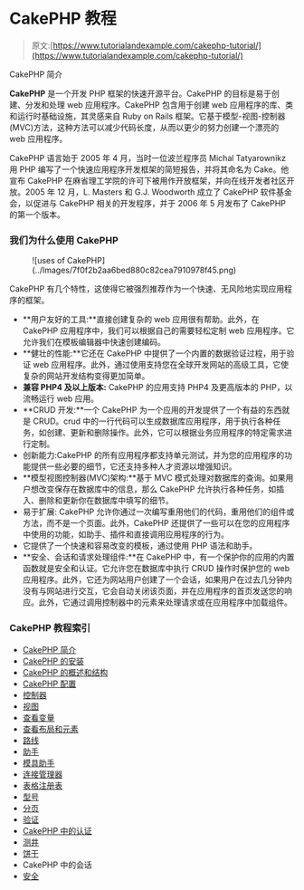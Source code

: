 # CakePHP 教程

> 原文:[https://www.tutorialandexample.com/cakephp-tutorial/](https://www.tutorialandexample.com/cakephp-tutorial/)

CakePHP 简介

**CakePHP** 是一个开发 PHP 框架的快速开源平台。CakePHP 的目标是易于创建、分发和处理 web 应用程序。CakePHP 包含用于创建 web 应用程序的库、类和运行时基础设施，其灵感来自 Ruby on Rails 框架。它基于模型-视图-控制器(MVC)方法，这种方法可以减少代码长度，从而以更少的努力创建一个漂亮的 web 应用程序。

CakePHP 语言始于 2005 年 4 月，当时一位波兰程序员 Michal Tatyarownikz 用 PHP 编写了一个快速应用程序开发框架的简短报告，并将其命名为 Cake。他宣布 CakePHP 在麻省理工学院的许可下被用作开放框架，并向在线开发者社区开放。2005 年 12 月，L. Masters 和 G.J. Woodworth 成立了 CakePHP 软件基金会，以促进与 CakePHP 相关的开发程序，并于 2006 年 5 月发布了 CakePHP 的第一个版本。

### 我们为什么使用 CakePHP

<figure class="aligncenter">![uses of CakePHP](../Images/7f0f2b2aa6bed880c82cea7910978f45.png)</figure>

CakePHP 有几个特性，这使得它被强烈推荐作为一个快速、无风险地实现应用程序的框架。

*   **用户友好的工具:**直接创建复杂的 web 应用很有帮助。此外，在 CakePHP 应用程序中，我们可以根据自己的需要轻松定制 web 应用程序。它允许我们在模板编辑器中快速创建编码。
*   **健壮的性能:**它还在 CakePHP 中提供了一个内置的数据验证过程，用于验证 web 应用程序。此外，通过使用支持您在全球开发网站的高级工具，它使复杂的网站开发结构变得更加简单。
*   **兼容 PHP4 及以上版本:** CakePHP 的应用支持 PHP4 及更高版本的 PHP，以流畅运行 web 应用。
*   **CRUD 开发:**一个 CakePHP 为一个应用的开发提供了一个有益的东西就是 CRUD。crud 中的一行代码可以生成数据库应用程序，用于执行各种任务，如创建、更新和删除操作。此外，它可以根据业务应用程序的特定需求进行定制。
*   创新能力:CakePHP 的所有应用程序都支持单元测试，并为您的应用程序的功能提供一些必要的细节，它还支持多种人才资源以增强知识。
*   **模型视图控制器(MVC)架构:**基于 MVC 模式处理对数据库的查询。如果用户想改变保存在数据库中的信息，那么 CakePHP 允许执行各种任务，如插入、删除和更新你在数据库中填写的细节。
*   易于扩展: CakePHP 允许你通过一次编写重用他们的代码，重用他们的组件或方法，而不是一个页面。此外，CakePHP 还提供了一些可以在您的应用程序中使用的功能，如助手、插件和直接调用应用程序的行为。
*   它提供了一个快速和容易改变的模板，通过使用 PHP 语法和助手。
*   **安全、会话和请求处理组件:**在 CakePHP 中，有一个保护你的应用的内置函数就是安全和认证。它允许您在数据库中执行 CRUD 操作时保护您的 web 应用程序。此外，它还为网站用户创建了一个会话，如果用户在过去几分钟内没有与网站进行交互，它会自动关闭该页面，并在应用程序的首页发送您的响应。此外，它通过调用控制器中的元素来处理请求或在应用程序中加载组件。

### CakePHP 教程索引

*   [CakePHP 简介](https://www.tutorialandexample.com/cakephp-tutorial/)
*   [CakePHP 的安装](https://www.tutorialandexample.com/cakephp-installation/)
*   [CakePHP 的概述和结构](https://www.tutorialandexample.com/structure-of-cakephp/)
*   [CakePHP 配置](https://www.tutorialandexample.com/cakephp-configuration/)
*   [控制器](https://www.tutorialandexample.com/cakephp-controller/)
*   [视图](https://www.tutorialandexample.com/cakephp-view/)
*   [查看变量](https://www.tutorialandexample.com/cakephp-view-variables/)
*   [查看布局和元素](https://www.tutorialandexample.com/cakephp-layouts/)
*   [路线](https://www.tutorialandexample.com/cakephp-routes/)
*   [助手](https://www.tutorialandexample.com/cakephp-helper/)
*   [模具助手](https://www.tutorialandexample.com/cakephp-formhelper/)
*   [连接管理器](https://www.tutorialandexample.com/cakephp-connection-manager/)
*   [表格注册表](https://www.tutorialandexample.com/cakephp-tableregistry/)
*   [型号](https://www.tutorialandexample.com/cakephp-model-convention/)
*   [分页](https://www.tutorialandexample.com/cakephp-pagination/)
*   [验证](https://www.tutorialandexample.com/cakephp-validation/)
*   [CakePHP 中的认证](https://www.tutorialandexample.com/authentication-in-cakephp/)
*   [测井](https://www.tutorialandexample.com/cakephp-logging/)
*   [饼干](https://www.tutorialandexample.com/cakephp-cookies)
*   CakePHP 中的会话
*   [安全](https://www.tutorialandexample.com/cakephp-security/)